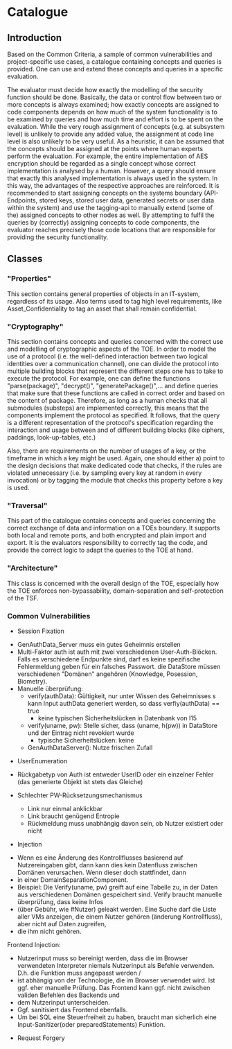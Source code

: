 # Catalogue

## Introduction
Based on the Common Criteria, a sample of common vulnerabilities and project-specific use cases, a catalogue containing concepts and queries is provided. One can use and extend these concepts and queries in a specific evaluation.

The evaluator must decide how exactly the modelling of the security function should be done. Basically, the data or control flow between two or more concepts is always examined; how exactly concepts are assigned to code components depends on how much of the system functionality is to be examined by queries and how much time and effort is to be spent on the evaluation.
While the very rough assignment of concepts (e.g. at subsystem level) is unlikely to provide any added value, the assignment at code line level is also unlikely to be very useful. As a heuristic, it can be assumed that the concepts should be assigned at the points where human experts perform the evaluation. For example, the entire implementation of AES encryption should be regarded as a single concept whose correct implementation is analysed by a human. However, a query should ensure that exactly this analysed implementation is always used in the system. In this way, the advantages of the respective approaches are reinforced.
It is recommended to start assigning concepts on the systems boundary (API-Endpoints, stored keys, stored user data, generated secrets or user data within the system) and use the tagging-api to manually extend (some of the) assigned concepts to other nodes as well. By attempting to fulfil the queries by (correctly) assigning concepts to code components, the evaluator reaches precisely those code locations that are responsible for providing the security functionality.

## Classes

### "Properties"
This section contains general properties of objects in an IT-system, regardless of its usage. Also terms used to tag high level requirements, like Asset_Confidentiality to tag an asset that shall remain confidential.

### "Cryptography"
This section contains concepts and queries concerned with the correct use and modelling of cryptographic aspects of the TOE.
In order to model the use of a protocol (i.e. the well-defined interaction between two logical identities over a communication channel), one can divide the protocol into multiple building blocks that represent the different steps one has to take to execute the protocol. For example, one can define the functions "parse(package)", "decrypt()", "generatePackage()",... and define queries that make sure that these functions are called in correct order and based on the content of package. Therefore, as long as a human checks that all submodules (substeps) are implemented correctly, this means that the components implement the protocol as specified. It follows, that the query is a different representation of the protocol's specification regarding the interaction and usage between and of different building blocks (like ciphers, paddings, look-up-tables, etc.)

Also, there are requirements on the number of usages of a key, or the timeframe in which a key might be used. Again, one should either a) point to the design decisions that make dedicated code that checks, if the rules are violated unnecessary (i.e. by sampling every key at random in every invocation) or by tagging the module that checks this property before a key is used.

### "Traversal"
This part of the catalogue contains concepts and queries concerning the correct exchange of data and information on a TOEs boundary.
It supports both local and remote ports, and both encrypted and plain import and export.
It is the evaluators responsibility to correctly tag the code, and provide the correct logic to adapt the queries to the TOE at hand.

### "Architecture"
This class is concerned with the overall design of the TOE, especially how the TOE enforces non-bypassability, domain-separation and self-protection of the TSF.


### Common Vulnerabilities
* Session Fixation
- GenAuthData_Server muss ein gutes Geheimnis erstellen
- Multi-Faktor auth ist auth mit zwei verschiedenen User-Auth-Blöcken. Falls es verschiedene Endpunkte sind, darf es keine spezifische
Fehlermeldung geben für ein falsches Passwort. die DataStore müssen verschiedenen "Domänen" angehören (Knowledge, Posession, Biometry).
- Manuelle überprüfung:
  - verify(authData): Gültigkeit, nur unter Wissen des Geheimnisses s kann Input authData generiert werden, so dass verfiy(authData) == true
    - keine typischen Sicherheitslücken in Datenbank von I15
  - verify(uname, pw): Stelle sicher, dass (uname, h(pw)) in DataStore und der Eintrag nicht revokiert wurde
    - typische Sicherheitslücken: keine
  - GenAuthDataServer(): Nutze frischen Zufall

* UserEnumeration
- Rückgabetyp von Auth ist entweder UserID oder ein einzelner Fehler (das generierte Objekt ist stets das Gleiche)

* Schlechter PW-Rücksetzungsmechanismus
  - Link nur einmal anklickbar
  - Link braucht genügend Entropie
  - Rückmeldung muss unabhängig davon sein, ob Nutzer existiert oder nicht

* Injection
- Wenn es eine Änderung des Kontrollflusses basierend auf Nutzereingaben gibt, dann kann dies kein Datenfluss zwischen Domänen verursachen. Wenn dieser doch stattfindet, dann
- in einer DomainSeparationComponent.
- Beispiel: Die Verify(uname, pw) greift auf eine Tabelle zu, in der Daten aus verschiedenen Domänen gespeichert sind. Verify braucht manuelle überprüfung, dass keine Infos
- (über Gebühr, wie #Nutzer) geleakt werden. Eine Suche darf die Liste aller VMs anzeigen, die einem Nutzer gehören (änderung Kontrollfluss), aber nicht auf Daten zugreifen,
- die ihm nicht gehören.

Frontend Injection:
- Nutzerinput muss so bereinigt werden, dass die im Browser verwendeten Interpreter niemals Nutzerinput als Befehle verwenden. D.h. die Funktion muss angepasst werden /
- ist abhängig von der Technologie, die im Browser verwendet wird. Ist ggf. eher manuelle Prüfung. Das Frontend kann ggf. nicht zwischen validen Befehlen des Backends und
- dem Nutzerinput unterscheiden.
- Ggf. sanitisiert das Frontend ebenfalls.
- Um bei SQL eine Steuerfreiheit zu haben, braucht man sicherlich eine Input-Sanitizer(oder preparedStatements) Funktion.

* Request Forgery
